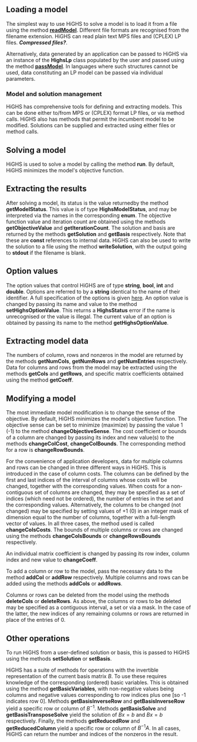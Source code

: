 ## Loading a model

The simplest way to use HiGHS to solve a model is to load it 
from a file using the method [__readModel__](http://ergo-code.github.io/HiGHS/python/example-py.html#Load-a-model). Different file
formats are recognised from the filename extension. HiGHS can read
plain text MPS files and (CPLEX) LP files. ***Compressed files?***.

Alternatively, data generated by an application can be passed to HiGHS via an
instance of the __HighsLp__ class populated by the user and
passed using the method [__passModel__](http://ergo-code.github.io/HiGHS/python/example-py.html#Pass-a-model). In languages where
such structures cannot be used, data constituting an LP model can be
passed via individual parameters.


### Model and solution management

HiGHS has comprehensive tools for defining and extracting models. This
can be done either to/from MPS or (CPLEX) format LP files, or via
method calls. HiGHS also has methods that permit the incumbent model
to be modified. Solutions can be supplied and extracted using either
files or method calls.




## Solving a model

HiGHS is used to solve a model by calling the
method __run__. By default, HiGHS minimizes the model's
objective function.

## Extracting the results

After solving a model, its status is the value returnedby the method __getModelStatus__. This value is of
type __HighsModelStatus__, and may be interpreted via the
names in the corresponding __enum__. The objective function
value and iteration count are obtained
using the methods __getObjectiveValue__
and __getIterationCount__. The solution and basis are
returned by the methods __getSolution__ and __getBasis__
respectively. Note that these are __const__ references to internal
data. HiGHS can also be used to write the solution to a file
using the method __writeSolution__, with the output going
to __stdout__ if the filename is blank.

## Option values

The option values that control HiGHS are of
type __string__, __bool__, __int__
and __double__. Options are referred to by
a __string__ identical to the name of their identifier. A
full specification of the options is given [here](http://ergo-code.github.io/HiGHS/HighsOptions.html). An option value is changed by passing its
name and value to the method __setHighsOptionValue__. This
returns a __HighsStatus__ error if the name is unrecognised
or the value is illegal. The current value of an option is obtained by
passing its name to the method __getHighsOptionValue__.

## Extracting model data

The numbers of column, rows and nonzeros in the model are returned
by the methods __getNumCols__, __getNumRows__
and __getNumEntries__ respectively. Data for columns and
rows from the model may be extracted using the methods __getCols__
and __getRows__, and specific matrix coefficients obtained
using the method __getCoeff__.

## Modifying a model

The most immediate model modification is to change the sense of the
objective. By default, HiGHS minimizes the model's objective
function. The objective sense can be set to minimize (maximize) by
passing the value 1 (-1) to the
method __changeObjectiveSense__. The cost coefficient or
bounds of a column are changed by passing its index and new value(s)
to the
methods __changeColCost__, __changeColBounds__. The
corresponding method for a row is __changeRowBounds__.

For the convenience of application developers, data for multiple
columns and rows can be changed in three different ways in HiGHS. This
is introduced in the case of column costs. The columns can be defined
by the first and last indices of the interval of columns whose costs
will be changed, together with the corresponding values. When costs
for a non-contiguous set of columns are changed, they may be specified
as a set of indices (which need not be ordered), the number of entries
in the set and the corresponding values. Alternatively, the columns to
be changed (not changed) may be specified by setting values of +1 (0)
in an integer mask of dimension equal to the number of columns,
together with a full-length vector of values. In all three cases, the
method used is called __changeColsCosts__. The bounds of
multiple columns or rows are changed using the
methods __changeColsBounds__ or __changeRowsBounds__
  respectively.

An individual matrix coefficient is changed by passing its row
index, column index and new value to __changeCoeff__.

To add a column or row to the model, pass the necessary data to the
method __addCol__ or __addRow__
respectively. Multiple columns and rows can be added using the
methods __addCols__ or __addRows__.

Columns or rows can be deleted from the model using the
methods __deleteCols__ or __deleteRows__. As above,
the columns or rows to be deleted may be specified as a contiguous
interval, a set or via a mask. In the case of the latter, the new
indices of any remaining columns or rows are returned in place of the
entries of 0.

## Other operations

To run HiGHS from a user-defined solution or basis, this is passed to HiGHS using the methods __setSolution__ or __setBasis__.


HiGHS has a suite of methods for operations with the invertible
representation of the current basis matrix $B$. To use
these requires knowledge of the corresponding (ordered) basic
variables. This is obtained using the
method __getBasicVariables__, with non-negative values being
columns and negative values corresponding to row indices plus one [so
-1 indicates row 0]. Methods __getBasisInverseRow__
and __getBasisInverseRow__ yield a specific row or column
of $B^{-1}$. Methods __getBasisSolve__
and __getBasisTransposeSolve__ yield the solution
of $Bx=b$ and $Bx=b$ respectively. Finally, the
methods __getReducedRow__ and __getReducedColumn__
yield a specific row or column of $B^{-1}A$. In all cases,
HiGHS can return the number and indices of the nonzeros in the result.

